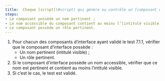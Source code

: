 ```yaml
---
title:  Chaque [script](#script) qui génère ou contrôle un [composant d’interface](#composant-d-interface) vérifie-t-il ces conditions (hors cas particuliers) ?
steps:
- Le composant possède un nom pertinent ;
- Le nom accessible du composant contient au moins l’[intitulé visible](#intitule-visible) ;
- Le composant possède un rôle pertinent.
---
```


1. Pour chacun des composants d’interface ayant validé le test 7.1.1, vérifier que le composant d’interface possède :
    * Un nom pertinent (intitulé visible) ;
    * Un rôle pertinent.
2. Si le composant d’interface possède un nom accessible, vérifier que ce nom est pertinent et contient au moins l’intitulé visible.
3. Si c’est le cas, le test est validé.